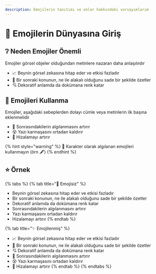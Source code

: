 ```yaml
---
description: Emojilerin tanıtımı ve onlar hakkındaki varsayımlarım
---
```


# 🔰 Emojilerin Dünyasına Giriş

## ❔ Neden Emojiler Önemli

Emojiler görsel objeler olduğundan metinlere nazaran daha anlaşılırdır

* 📈 Beynin görsel zekasına hitap eder ve etkisi fazladır
* 🧐 Bir sonraki konunun, ne ile alakalı olduğunu sade bir şekilde özetler
* 💘 Dekoratif anlamda da dokümana renk katar

## 🔰 Emojileri Kullanma

Emojiler, aşağıdaki sebeplerden dolayı cümle veya metinlerin ilk başına eklenmelidir

* 🤯 Sonrasındakilerin algılanmasını artırır
* 😵 Yazı karmaşasını ortadan kaldırır
* 🧱 Hizalamayı artırır

{% hint style="warning" %}
📢 Karakter olarak algılanan emojileri kullanmayın \(örn 🖋\)
{% endhint %}

## ⭐ Örnek

{% tabs %}
{% tab title="🤢 Emojisiz" %}
* Beynin görsel zekasına hitap eder ve etkisi fazladır
* Bir sonraki konunun, ne ile alakalı olduğunu sade bir şekilde özetler
* Dekoratif anlamda da dokümana renk katar
* Sonrasındakilerin algılanmasını artırır
* Yazı karmaşasını ortadan kaldırır
* Hizalamayı artırır
{% endtab %}

{% tab title="✨ Emojilenmiş" %}
* 📈 Beynin görsel zekasına hitap eder ve etkisi fazladır
* 🧐 Bir sonraki konunun, ne ile alakalı olduğunu sade bir şekilde özetler
* 💘 Dekoratif anlamda da dokümana renk katar
* 🤯 Sonrasındakilerin algılanmasını artırır
* 😵 Yazı karmaşasını ortadan kaldırır
* 🧱 Hizalamayı artırır
{% endtab %}
{% endtabs %}



